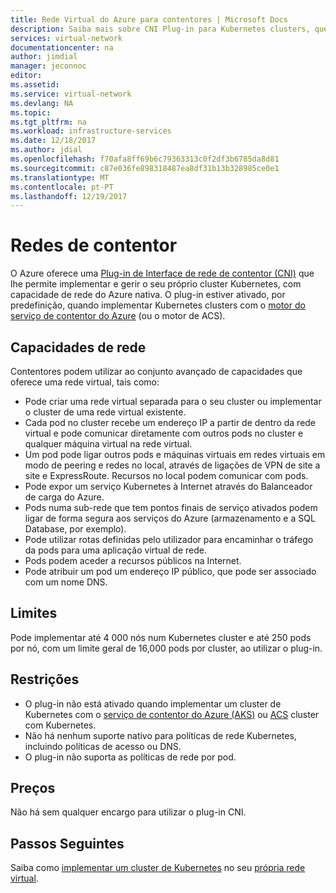 ```yaml
---
title: Rede Virtual do Azure para contentores | Microsoft Docs
description: Saiba mais sobre CNI Plug-in para Kubernetes clusters, que permite contentores comunicar com entre si e outros recursos, numa rede virtual.
services: virtual-network
documentationcenter: na
author: jimdial
manager: jeconnoc
editor: 
ms.assetid: 
ms.service: virtual-network
ms.devlang: NA
ms.topic: 
ms.tgt_pltfrm: na
ms.workload: infrastructure-services
ms.date: 12/18/2017
ms.author: jdial
ms.openlocfilehash: f70afa8ff69b6c79363313c0f2df3b6785da8d81
ms.sourcegitcommit: c87e036fe898318487ea8df31b13b328985ce0e1
ms.translationtype: MT
ms.contentlocale: pt-PT
ms.lasthandoff: 12/19/2017
---
```

# <a name="container-networking"></a>Redes de contentor

O Azure oferece uma [Plug-in de Interface de rede de contentor (CNI)](https://github.com/Azure/azure-container-networking/blob/master/docs/cni.md) que lhe permite implementar e gerir o seu próprio cluster Kubernetes, com capacidade de rede do Azure nativa. O plug-in estiver ativado, por predefinição, quando implementar Kubernetes clusters com o [motor do serviço de contentor do Azure](https://github.com/Azure/acs-engine) (ou o motor de ACS).

## <a name="networking-capabilities"></a>Capacidades de rede

Contentores podem utilizar ao conjunto avançado de capacidades que oferece uma rede virtual, tais como:
-   Pode criar uma rede virtual separada para o seu cluster ou implementar o cluster de uma rede virtual existente. 
-   Cada pod no cluster recebe um endereço IP a partir de dentro da rede virtual e pode comunicar diretamente com outros pods no cluster e qualquer máquina virtual na rede virtual. 
-   Um pod pode ligar outros pods e máquinas virtuais em redes virtuais em modo de peering e redes no local, através de ligações de VPN de site a site e ExpressRoute. Recursos no local podem comunicar com pods. 
-   Pode expor um serviço Kubernetes à Internet através do Balanceador de carga do Azure.  
-   Pods numa sub-rede que tem pontos finais de serviço ativados podem ligar de forma segura aos serviços do Azure (armazenamento e a SQL Database, por exemplo).
-   Pode utilizar rotas definidas pelo utilizador para encaminhar o tráfego da pods para uma aplicação virtual de rede. 
-   Pods podem aceder a recursos públicos na Internet.
-   Pode atribuir um pod um endereço IP público, que pode ser associado com um nome DNS.
 
## <a name="limits"></a>Limites
Pode implementar até 4 000 nós num Kubernetes cluster e até 250 pods por nó, com um limite geral de 16,000 pods por cluster, ao utilizar o plug-in.

## <a name="constraints"></a>Restrições
- O plug-in não está ativado quando implementar um cluster de Kubernetes com o [serviço de contentor do Azure (AKS)](../aks/intro-kubernetes.md?toc=%2fazure%2fvirtual-network%2ftoc.json) ou [ACS](../container-service/kubernetes/container-service-intro-kubernetes.md?toc=%2fazure%2fvirtual-network%2ftoc.json) cluster com Kubernetes.
- Não há nenhum suporte nativo para políticas de rede Kubernetes, incluindo políticas de acesso ou DNS.
- O plug-in não suporta as políticas de rede por pod.

## <a name="pricing"></a>Preços
Não há sem qualquer encargo para utilizar o plug-in CNI.

## <a name="next-steps"></a>Passos Seguintes

Saiba como [implementar um cluster de Kubernetes](https://github.com/Azure/acs-engine/blob/master/docs/kubernetes/deploy.md) no seu [própria rede virtual](https://github.com/Azure/acs-engine/blob/master/docs/kubernetes/features.md#using-azure-integrated-networking-cni).
